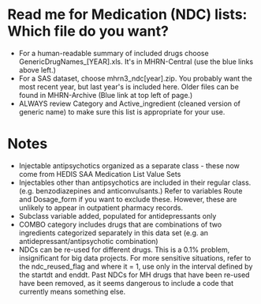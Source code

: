 # Read me for Medication (NDC) lists: Which file do you want?

 * For a human-readable summary of included drugs choose GenericDrugNames_[YEAR].xls.  It's in MHRN-Central (use the blue links above left.)
 * For a SAS dataset, choose mhrn3_ndc[year].zip.  You probably want the most recent year, but last year's is included here.  Older files can be found in MHRN-Archive (Blue link at top left of page.)
 * ALWAYS review Category and Active_ingredient (cleaned version of generic name) to make sure this list is appropriate for your use.

 
# Notes
* Injectable antipsychotics organized as a separate class - these now come from HEDIS SAA Medication List Value Sets
* Injectables other than antipsychotics are included in their regular class. (e.g. benzodiazepines and anticonvulsants.)  Refer to variables Route and Dosage_form if you want to exclude these. However, these are unlikely to appear in outpatient pharmacy records.
* Subclass variable added, populated for antidepressants only
* COMBO category includes drugs that are combinations of two ingredients categorized separately in this data set (e.g. an antidepressant/antipsychotic combination)
* NDCs can be re-used for different drugs.  This is a 0.1% problem, insignificant for big data projects.  For more sensitive situations, refer to the ndc_reused_flag and where it = 1, use only in the interval defined by the startdt and enddt.  Past NDCs for MH drugs that have been re-used have been removed, as it seems dangerous to include a code that currently means something else.




